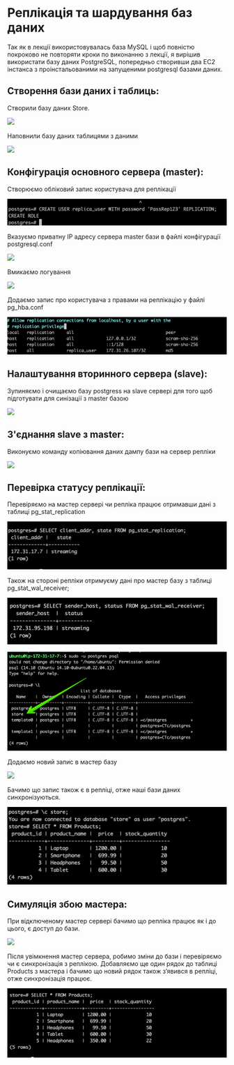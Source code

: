 ﻿# Реплікація та шардування баз даних

Так як в лекції використовувалась база MySQL і щоб повністю покроково не повторяти кроки по виконанню з лекції, я вирішив використати базу даних PostgreSQL, попередньо створивши два EC2 інстанса з проінстальованими на запущеними postgresql базами даних.

## Створення бази даних і таблиць:
Створили базу даних Store.

![](Aspose.Words.4634bc70-f2a1-4691-a6d9-939d4a92fd57.001.png)

Наповнили базу даних таблицями з даними 

![](Aspose.Words.4634bc70-f2a1-4691-a6d9-939d4a92fd57.002.png)



## Конфігурація основного сервера (master):

Створюємо обліковий запис користувача для реплікації

![](Aspose.Words.4634bc70-f2a1-4691-a6d9-939d4a92fd57.003.png)

Вказуємо приватну IP адресу сервера master бази в файлі конфігурації postgresql.conf

![](Aspose.Words.4634bc70-f2a1-4691-a6d9-939d4a92fd57.004.png)

Вмикаємо логування

![](Aspose.Words.4634bc70-f2a1-4691-a6d9-939d4a92fd57.005.png)

Додаємо запис про користувача з правами на реплікацію у файлі pg\_hba.conf

![](Aspose.Words.4634bc70-f2a1-4691-a6d9-939d4a92fd57.006.png)


## Налаштування вторинного сервера (slave):

Зупиняємо і очищаємо базу postgress на slave сервері для того щоб підготувати для синізації з master базою

![](Aspose.Words.4634bc70-f2a1-4691-a6d9-939d4a92fd57.007.png)

## З'єднання slave з master:

Виконуємо команду копіювання даних дампу бази на сервер репліки

![](Aspose.Words.4634bc70-f2a1-4691-a6d9-939d4a92fd57.008.png)

## Перевірка статусу реплікації:

Перевіряємо на мастер сервері чи репліка працює отримавши дані з таблиці pg\_stat\_replication

![](Aspose.Words.4634bc70-f2a1-4691-a6d9-939d4a92fd57.009.png)

Також на стороні репліки отримуєму дані про мастер базу з таблиці pg\_stat\_wal\_receiver;

![](Aspose.Words.4634bc70-f2a1-4691-a6d9-939d4a92fd57.010.png)

![](Aspose.Words.4634bc70-f2a1-4691-a6d9-939d4a92fd57.011.png)

Додаємо новий запис в мастер базу

![](Aspose.Words.4634bc70-f2a1-4691-a6d9-939d4a92fd57.012.png)

Бачимо що запис також є в репліці, отже наші бази даних синхронізуються.

![](Aspose.Words.4634bc70-f2a1-4691-a6d9-939d4a92fd57.013.png)

## Симуляція збою мастера: 

При відключеному мастер сервері бачимо що репліка працює як і до цього, є доступ до бази.

![](Aspose.Words.4634bc70-f2a1-4691-a6d9-939d4a92fd57.014.png)

Після увімкнення мастер сервера, робимо зміни до бази і перевіряємо чи є синхронізація з реплікою.  Добавляємо ще один рядок до таблиці Products з мастера і бачимо що новий рядок також зʼявився в репліці, отже синхронізація працює.

![](Aspose.Words.4634bc70-f2a1-4691-a6d9-939d4a92fd57.015.png)
